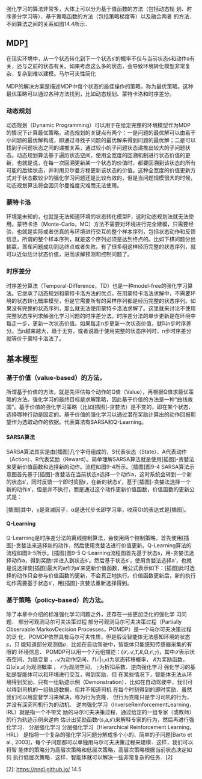 

<!--
 * @version:
 * @Author:  StevenJokess https://github.com/StevenJokess
 * @Date: 2020-10-08 19:50:12
 * @LastEditors:  StevenJokess https://github.com/StevenJokess
 * @LastEditTime: 2020-10-14 21:09:40
 * @Description:
 * @TODO::
 * @Reference:
-->



强化学习的算法非常多，大体上可以分为基于值函数的方法（包括动态规 划、时序差分学习等）、基于策略函数的方法（包括策略梯度等）以及融合两者 的方法．不同算法之间的关系如图14.4所示．

## MDP[1]

在现实环境中，从一个状态转化到下一个状态s′的概率不仅与当前状态s和动作a有关，还与之前的状态有关。如果考虑这么多的状态，会导致环境转化模型非常复杂，复杂到难以建模。马尔可夫性简化

MDP的解决方案是描述MDP中每个状态的最佳操作的策略，称为最优策略。这种最优策略可以通过各种方法找到，比如动态规划、蒙特卡洛和时序差分。

### 动态规划

动态规划（Dynamic Programming）可以用于在给定完整的环境模型作为MDP的情况下计算最优策略。动态规划的关键点有两个：一是问题的最优解可以由若干小问题的最优解构成，即通过寻找子问题的最优解来得到问题的最优解；二是可以找到子问题状态之间的递推关系，通过较小的子问题状态递推出较大的子问题状态。动态规划算法基于遍历状态空间，使用全宽度的回溯机制进行状态价值的更新，也就是说，在每一次回溯更新某一个状态的价值时，都要回溯到该状态的所有可能的后续状态，并利用贝尔曼方程更新该状态的价值。这种全宽度的价值更新方式对于状态数较少的强化学习问题还是比较有效的，但是当问题规模很大的时候，动态规划算法将会因贝尔曼维度灾难而无法使用。

### 蒙特卡洛

环境是未知的，也就是无法知道环境的状态转化模型P，这时动态规划法就无法使用。蒙特卡洛（Monte-Carlo，MC）方法不需要对环境进行完全建模，只需要经验，也就是实际或者仿真的与环境进行交互的整个样本序列，包括状态动作和反馈信息。所谓的整个样本序列，就是这个序列必须是达到终点的。比如下棋问题分出输赢，驾车问题成功到达终点或者失败。有了很多组这样经历完整的状态序列，就可以近似估计状态价值，进而求解预测和控制问题了。

### 时序差分

时序差分算法（Temporal-Difference，TD）也是一种model-free的强化学习算法。它继承了动态规划和蒙特卡洛方法的优点。在用蒙特卡洛法求解中，不需要环境的状态转化概率模型，但是它需要所有的采样序列都是经历完整的状态序列。如果没有完整的状态序列，那么就无法使用蒙特卡洛法求解了。这里就来讨论不使用完整状态序列求解强化学习问题的时序差分法。时序差分法的单步更新是在环境中每走一步，更新一次状态价值。如果每走n步更新一次状态价值，就叫n步时序差分。当n越来越大，趋于无穷，或者说趋于使用完整的状态序列时，n步时序差分就等价于蒙特卡洛法了。

## 基本模型

### 基于价值（value-based）的方法，

所谓基于价值的方法，就是先评估每个动作的Q值（Value），再根据Q值求最优策略的方法。强化学习的最终目标是求解策略，因此基于价值的方法是一种“曲线救国”。基于价值的强化学习策略（比如[插图]-贪婪法）是不变的，即在某个状态、选择哪种行动是固定的。基于价值的强化学习以通过潜在奖励计算出的动作回报期望作为选取动作的依据。代表算法有SARSA和Q-Learning。

#### SARSA算法

SARSA算法其实是由[插图]几个字母组成的，S代表状态（State）、A代表动作（Action）、R代表奖励（Reward）。简单理解SARSA算法就是使用[插图]-贪婪法来更新价值函数和选择新的动作。流程如图9-4所示。[插图]图9-4 SARSA算法示意图首先基于[插图]-贪婪法在当前状态s选择一个动作a，这时系统会转到一个新的状态s′，同时反馈一个即时奖励r，在新的状态s′，基于[插图]-贪婪法选择一个新的动作a′，但是并不执行，而是通过这个动作更新价值函数，价值函数的更新公式是：

[插图]其中，γ是衰减因子，α是迭代步长即学习率，收获Gt的表达式是[插图]。

#### Q-Learning

Q-Learning是时序差分法的离线控制算法，会使用两个控制策略，首先使用[插图]-贪婪法来选择新的动作，然后使用贪婪法进行价值更新。Q-Learning算法的流程如图9-5所示。[插图]图9-5 Q-Learning流程图首先基于状态s，用-贪婪法选择动作a，得到奖励r并进入到状态s′。然后基于状态s′，使用贪婪法选择a′，也就是说选择使[插图]最大的a作为a′来更新价值函数，用公式表示如下：[插图]此时选择的动作只会参与价值函数的更新，不会真正地执行。价值函数更新后，新的执行动作需要基于状态s′，用[插图]-贪婪法重新选择得到。


### 基于策略（policy-based）的方法。

除了本章中介绍的标准强化学习问题之外，还存在一些更加泛化的强化学 习问题． 部分可观测马尔可夫决策过程 部分可观测马尔可夫决策过程（Partially Observable MarkovDecision Processes，POMDP）是一个马尔可夫决策过程的泛 化．POMDP依然具有马尔可夫性质，但是假设智能体无法感知环境的状态𝑠，只 能知道部分观测值𝑜．比如在自动驾驶中，智能体只能感知传感器采集的有限的 环境信息． POMDP可以用一个7元组描述：(𝒮,𝒜,𝑇,𝑅,Ω,𝒪,𝛾)，其中𝒮表示状态空间，为隐变量 ，𝒜为动作空间，𝑇(𝑠′|𝑠,𝑎)为状态转移概率， 𝑅为奖励函数，Ω(𝑜|𝑠,𝑎)为观测概率 ， 𝒪为观测空间， 𝛾为折扣系数．逆向强化学习 强化学习的基础是智能体可以和环境进行交互，得到奖励．但 在某些情况下，智能体无法从环境得到奖励，只有一组轨迹示例（Demonstration）．比如在自动驾驶中，我们可以得到司机的一组轨迹数据，但并不知道司机 在每个时刻得到的即时奖励．虽然我们可以用监督学习来解决，称为行为克隆． 但行为克隆只是学习司机的行为，并没有深究司机行为的动机． 逆向强化学习（InverseReinforcementLearning，IRL）就是指一个不带奖 励的马尔可夫决策过程，通过给定的一组专家（或教师）的行为轨迹示例来逆向 估计出奖励函数𝑟(𝑠,𝑎,𝑠′)来解释专家的行为，然后再进行强化学习． 分层强化学习 分层强化学习（Hierarchical Reinforcement Learning，HRL） 是指将一个复杂的强化学习问题分解成多个小的、简单的子问题[Barto et al., 2003]，每个子问题都可以单独用马尔可夫决策过程来建模．这样，我们可以将智 能体的策略分为高层次策略和低层次策略，高层次策略根据当前状态决定如何 执行低层次策略．这样，智能体就可以解决一些非常复杂的任务．[2]


[1]: https://weread.qq.com/web/reader/62332d007190b92f62371aek92c3210025c92cc22753209
[2]: https://nndl.github.io/ 14.5
